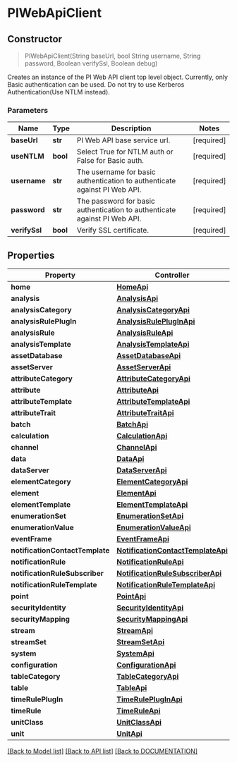 # PIWebApiClient

## **Constructor**
> PIWebApiClient(String baseUrl, bool String username, String password, Boolean verifySsl, Boolean debug)

Creates an instance of the PI Web API client top level object. Currently, only Basic authentication can be used. Do not try to use Kerberos Authentication(Use NTLM instead).

### Parameters

Name | Type | Description | Notes
------------- | ------------- | ------------- | -------------
**baseUrl** | **str**| PI Web API base service url. | [required]
**useNTLM** | **bool**| Select True for NTLM auth or False for Basic auth. | [required]
**username** | **str**| The username for basic authentication to authenticate against PI Web API. | [required]
**password** | **str**| The password for basic authentication to authenticate against PI Web API. | [required]
**verifySsl** | **bool**| Verify SSL certificate.| [required]

## **Properties**

Property | Controller
------------ | -------------
**home** | [**HomeApi**](/docs/api/HomeApi.md)
**analysis** | [**AnalysisApi**](/docs/api/AnalysisApi.md)
**analysisCategory** | [**AnalysisCategoryApi**](/docs/api/AnalysisCategoryApi.md)
**analysisRulePlugIn** | [**AnalysisRulePlugInApi**](/docs/api/AnalysisRulePlugInApi.md)
**analysisRule** | [**AnalysisRuleApi**](/docs/api/AnalysisRuleApi.md)
**analysisTemplate** | [**AnalysisTemplateApi**](/docs/api/AnalysisTemplateApi.md)
**assetDatabase** | [**AssetDatabaseApi**](/docs/api/AssetDatabaseApi.md)
**assetServer** | [**AssetServerApi**](/docs/api/AssetServerApi.md)
**attributeCategory** | [**AttributeCategoryApi**](/docs/api/AttributeCategoryApi.md)
**attribute** | [**AttributeApi**](/docs/api/AttributeApi.md)
**attributeTemplate** | [**AttributeTemplateApi**](/docs/api/AttributeTemplateApi.md)
**attributeTrait** | [**AttributeTraitApi**](/docs/api/AttributeTraitApi.md)
**batch** | [**BatchApi**](/docs/api/BatchApi.md)
**calculation** | [**CalculationApi**](/docs/api/CalculationApi.md)
**channel** | [**ChannelApi**](/docs/api/ChannelApi.md)
**data** | [**DataApi**](/docs/api/DataApi.md)
**dataServer** | [**DataServerApi**](/docs/api/DataServerApi.md)
**elementCategory** | [**ElementCategoryApi**](/docs/api/ElementCategoryApi.md)
**element** | [**ElementApi**](/docs/api/ElementApi.md)
**elementTemplate** | [**ElementTemplateApi**](/docs/api/ElementTemplateApi.md)
**enumerationSet** | [**EnumerationSetApi**](/docs/api/EnumerationSetApi.md)
**enumerationValue** | [**EnumerationValueApi**](/docs/api/EnumerationValueApi.md)
**eventFrame** | [**EventFrameApi**](/docs/api/EventFrameApi.md)
**notificationContactTemplate** | [**NotificationContactTemplateApi**](/docs/api/NotificationContactTemplateApi.md)
**notificationRule** | [**NotificationRuleApi**](/docs/api/NotificationRuleApi.md)
**notificationRuleSubscriber** | [**NotificationRuleSubscriberApi**](/docs/api/NotificationRuleSubscriberApi.md)
**notificationRuleTemplate** | [**NotificationRuleTemplateApi**](/docs/api/NotificationRuleTemplateApi.md)
**point** | [**PointApi**](/docs/api/PointApi.md)
**securityIdentity** | [**SecurityIdentityApi**](/docs/api/SecurityIdentityApi.md)
**securityMapping** | [**SecurityMappingApi**](/docs/api/SecurityMappingApi.md)
**stream** | [**StreamApi**](/docs/api/StreamApi.md)
**streamSet** | [**StreamSetApi**](/docs/api/StreamSetApi.md)
**system** | [**SystemApi**](/docs/api/SystemApi.md)
**configuration** | [**ConfigurationApi**](/docs/api/ConfigurationApi.md)
**tableCategory** | [**TableCategoryApi**](/docs/api/TableCategoryApi.md)
**table** | [**TableApi**](/docs/api/TableApi.md)
**timeRulePlugIn** | [**TimeRulePlugInApi**](/docs/api/TimeRulePlugInApi.md)
**timeRule** | [**TimeRuleApi**](/docs/api/TimeRuleApi.md)
**unitClass** | [**UnitClassApi**](/docs/api/UnitClassApi.md)
**unit** | [**UnitApi**](/docs/api/UnitApi.md)

[[Back to Model list]](../DOCUMENTATION.md#documentation-for-models) [[Back to API list]](../DOCUMENTATION.md#documentation-for-api-endpoints) [[Back to DOCUMENTATION]](../DOCUMENTATION.md)

